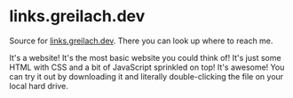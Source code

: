 # links.greilach.dev

Source for [links.greilach.dev](https://links.greilach.dev). There you can look up where to reach me.

It's a website! It's the most basic website you could think of! It's just some HTML with CSS and a bit of JavaScript sprinkled on top! It's awesome! You can try it out by downloading it and literally double-clicking the file on your local hard drive.
